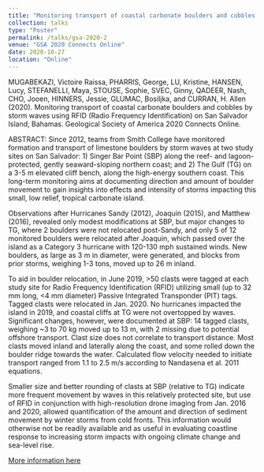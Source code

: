 ```yaml
---
title: "Monitoring transport of coastal carbonate boulders and cobbles by storm waves using RFID (Radio Frequency Identification) on San Salvador Island, Bahamas."
collection: talks
type: "Poster"
permalink: /talks/gsa-2020-2
venue: "GSA 2020 Connects Online"
date: 2020-10-27
location: "Online"
---
```



MUGABEKAZI, Victoire Raissa, PHARRIS, George, LU, Kristine, HANSEN, Lucy, STEFANELLI, Maya, STOUSE, Sophie, SVEC, Ginny, QADEER, Nash, CHO, Jooen, HINNERS, Jessie, GLUMAC, Bosiljka, and CURRAN, H. Allen (2020). Monitoring transport of coastal carbonate boulders and cobbles by storm waves using RFID (Radio Frequency Identification) on San Salvador Island, Bahamas. Geological Society of America 2020 Connects Online.

ABSTRACT: Since 2012, teams from Smith College have monitored formation and transport of limestone boulders by storm waves at two study sites on San Salvador: 1) Singer Bar Point (SBP) along the reef- and lagoon-protected, gently seaward-sloping northern coast; and 2) The Gulf (TG) on a 3-5 m elevated cliff bench, along the high-energy southern coast. This long-term monitoring aims at documenting direction and amount of boulder movement to gain insights into effects and intensity of storms impacting this small, low relief, tropical carbonate island.

Observations after Hurricanes Sandy (2012), Joaquin (2015), and Matthew (2016), revealed only modest modifications at SBP, but major changes to TG, where 2 boulders were not relocated post-Sandy, and only 5 of 12 monitored boulders were relocated after Joaquin, which passed over the island as a Category 3 hurricane with 120-130 mph sustained winds. New boulders, as large as 3 m in diameter, were generated, and blocks from prior storms, weighing 1-3 tons, moved up to 26 m inland.

To aid in boulder relocation, in June 2019, >50 clasts were tagged at each study site for Radio Frequency Identification (RFID) utilizing small (up to 32 mm long, <4 mm diameter) Passive Integrated Transponder (PIT) tags. Tagged clasts were relocated in Jan. 2020. No hurricanes impacted the island in 2019, and coastal cliffs at TG were not overtopped by waves. Significant changes, however, were documented at SBP: 14 tagged clasts, weighing ~3 to 70 kg moved up to 13 m, with 2 missing due to potential offshore transport. Clast size does not correlate to transport distance. Most clasts moved inland and laterally along the coast, and some rolled down the boulder ridge towards the water. Calculated flow velocity needed to initiate transport ranged from 1.1 to 2.5 m/s according to Nandasena et al. 2011 equations.

Smaller size and better rounding of clasts at SBP (relative to TG) indicate more frequent movement by waves in this relatively protected site, but use of RFID in conjunction with high-resolution drone imaging from Jan. 2016 and 2020, allowed quantification of the amount and direction of sediment movement by winter storms from cold fronts. This information would otherwise not be readily available and as useful in evaluating coastline response to increasing storm impacts with ongoing climate change and sea-level rise.

[More information here](https://gsa.confex.com/gsa/2020AM/meetingapp.cgi/Paper/353407)
